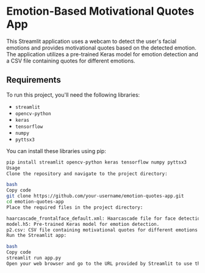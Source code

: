 # Emotion-Based Motivational Quotes App

This Streamlit application uses a webcam to detect the user's facial emotions and provides motivational quotes based on the detected emotion. The application utilizes a pre-trained Keras model for emotion detection and a CSV file containing quotes for different emotions.

## Requirements

To run this project, you'll need the following libraries:
- `streamlit`
- `opencv-python`
- `keras`
- `tensorflow`
- `numpy`
- `pyttsx3`

You can install these libraries using pip:
```bash
pip install streamlit opencv-python keras tensorflow numpy pyttsx3
Usage
Clone the repository and navigate to the project directory:

bash
Copy code
git clone https://github.com/your-username/emotion-quotes-app.git
cd emotion-quotes-app
Place the required files in the project directory:

haarcascade_frontalface_default.xml: Haarcascade file for face detection.
model.h5: Pre-trained Keras model for emotion detection.
p2.csv: CSV file containing motivational quotes for different emotions.
Run the Streamlit app:

bash
Copy code
streamlit run app.py
Open your web browser and go to the URL provided by Streamlit to use the app.
